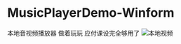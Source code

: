 # MusicPlayerDemo-Winform
本地音视频播放器 
做着玩玩 应付课设完全够用了
![本地视频](https://github.com/dubinaaa/MusicPlayerDemo-Winform/assets/117990653/be2a99ee-5063-4fde-881a-b5455032f3f7)

